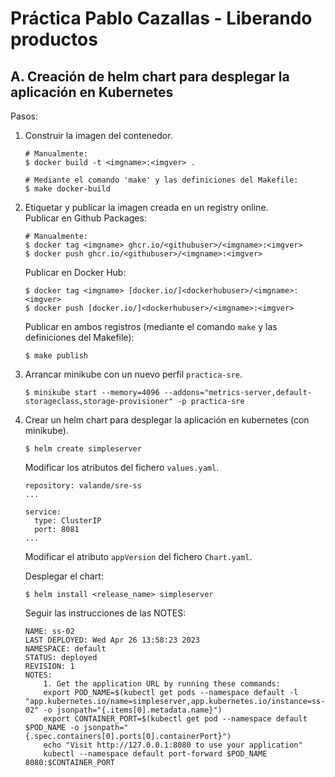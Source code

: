 # Práctica Pablo Cazallas - Liberando productos

## A. Creación de helm chart para desplegar la aplicación en Kubernetes

Pasos:  

1. Construir la imagen del contenedor.  
    ```
    # Manualmente:
    $ docker build -t <imgname>:<imgver> .

    # Mediante el comando 'make' y las definiciones del Makefile:
    $ make docker-build
    ```  

2. Etiquetar y publicar la imagen creada en un registry online.  
    Publicar en Github Packages:
    ```
    # Manualmente:
    $ docker tag <imgname> ghcr.io/<githubuser>/<imgname>:<imgver>
    $ docker push ghcr.io/<githubuser>/<imgname>:<imgver>
    ```
    Publicar en Docker Hub:
    ```
    $ docker tag <imgname> [docker.io/]<dockerhubuser>/<imgname>:<imgver>
    $ docker push [docker.io/]<dockerhubuser>/<imgname>:<imgver>
    ```  
    Publicar en ambos registros (mediante el comando `make` y las definiciones del Makefile):
    ```
    $ make publish
    ```

3. Arrancar minikube con un nuevo perfil `practica-sre`.
    ```
    $ minikube start --memory=4096 --addons="metrics-server,default-storageclass,storage-provisioner" -p practica-sre
    ```

4. Crear un helm chart para desplegar la aplicación en kubernetes (con minikube).  
    ```
    $ helm create simpleserver
    ```

    Modificar los atributos del fichero `values.yaml`.  
    ```
    repository: valande/sre-ss
    ...

    service:
      type: ClusterIP
      port: 8081
    ...
    ```

    Modificar el atributo `appVersion` del fichero `Chart.yaml`.  

    Desplegar el chart:
    ```
    $ helm install <release_name> simpleserver
    ```

    Seguir las instrucciones de las NOTES:
    ```
    NAME: ss-02
    LAST DEPLOYED: Wed Apr 26 13:58:23 2023
    NAMESPACE: default
    STATUS: deployed
    REVISION: 1
    NOTES:
        1. Get the application URL by running these commands:
        export POD_NAME=$(kubectl get pods --namespace default -l "app.kubernetes.io/name=simpleserver,app.kubernetes.io/instance=ss-02" -o jsonpath="{.items[0].metadata.name}")
        export CONTAINER_PORT=$(kubectl get pod --namespace default $POD_NAME -o jsonpath="{.spec.containers[0].ports[0].containerPort}")
        echo "Visit http://127.0.0.1:8080 to use your application"
        kubectl --namespace default port-forward $POD_NAME 8080:$CONTAINER_PORT
    ```
